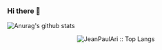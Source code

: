 ### Hi there 👋

![Anurag's github stats](https://github-readme-stats.vercel.app/api?username=JeanPaulAri&show_icons=true&theme=radical)

<p align="center"><img src="https://github-readme-stats.vercel.app/api/top-langs/?username=JeanPaulAri&langs_count=10&theme=tokyonight&layout=compact" alt="JeanPaulAri :: Top Langs" /></p>



























<!--
**JeanPaulAri/JeanPaulAri** is a ✨ _special_ ✨ repository because its `README.md` (this file) appears on your GitHub profile.

Here are some ideas to get you started:

- 🔭 I’m currently working on ...
- 🌱 I’m currently learning ...
- 👯 I’m looking to collaborate on ...
- 🤔 I’m looking for help with ...
- 💬 Ask me about ...
- 📫 How to reach me: ...
- 😄 Pronouns: ...
- ⚡ Fun fact: ...
-->
